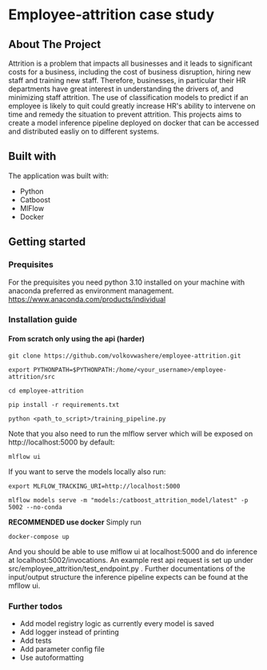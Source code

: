 # Employee-attrition case study
<!-- ABOUT THE PROJECT -->
## About The Project
Attrition is a problem that impacts all businesses and it leads to significant costs for a business, including the cost of business disruption, hiring new staff and training new staff. Therefore, businesses, in particular their HR departments have great interest in understanding the drivers of, and minimizing staff attrition. The use of classification models to predict if an employee is likely to quit could greatly increase HR's ability to intervene on time and remedy the situation to prevent attrition. This projects aims to create a model inference pipeline deployed on docker that can be accessed and distributed easliy on to different systems.

## Built with
The application was built with:
- Python
- Catboost
- MlFlow
- Docker

<!-- Getting started -->
## Getting started
### Prequisites
For the prequisites you need python 3.10 installed on your machine with anaconda preferred as environment management.
<br />https://www.anaconda.com/products/individual

### Installation guide
#### From scratch only using the api (harder)
~~~
git clone https://github.com/volkovwashere/employee-attrition.git
~~~
~~~
export PYTHONPATH=$PYTHONPATH:/home/<your_username>/employee-attrition/src
~~~
~~~
cd employee-attrition
~~~
~~~
pip install -r requirements.txt
~~~
~~~
python <path_to_script>/training_pipeline.py
~~~
Note that you also need to run the mlflow server which will be exposed on http://localhost:5000 by default:
~~~
mlflow ui
~~~
If you want to serve the models locally also run:
~~~
export MLFLOW_TRACKING_URI=http://localhost:5000
~~~
~~~
mlflow models serve -m "models:/catboost_attrition_model/latest" -p 5002 --no-conda
~~~

__RECOMMENDED use docker__
Simply run
~~~
docker-compose up
~~~
And you should be able to use mlflow ui at localhost:5000 and do inference at localhost:5002/invocations. An example rest api request is set up under src/employee_attrition/test_endpoint.py . Further documentations of the input/output structure the inference pipeline expects can be found at the mfllow ui.

### Further todos
- Add model registry logic as currently every model is saved
- Add logger instead of printing
- Add tests
- Add parameter config file
- Use autoformatting
